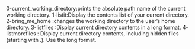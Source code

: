 0-current_working_directory:prints the absolute path name of the current working directory.
1-listit:Display the contents list of your current directory.
2-bring_me_home :changes the working directory to the user’s home directory.
3-listfiles :Display current directory contents in a long format.
4-listmorefiles : Display current directory contents, including hidden files (starting with .). Use the long format.
